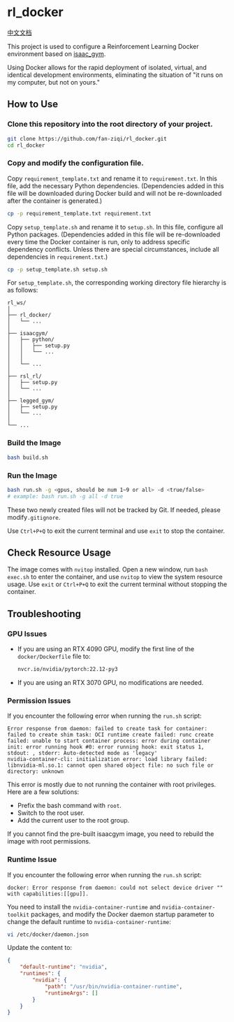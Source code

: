 # rl_docker

[中文文档](README_CN.md)

This project is used to configure a Reinforcement Learning Docker environment based on [isaac_gym](https://developer.nvidia.com/isaac-gym).

Using Docker allows for the rapid deployment of isolated, virtual, and identical development environments, eliminating the situation of "it runs on my computer, but not on yours."

## How to Use

### Clone this repository into the root directory of your project.

```bash
git clone https://github.com/fan-ziqi/rl_docker.git
cd rl_docker
```

### Copy and modify the configuration file.

Copy `requirement_template.txt` and rename it to `requirement.txt`. In this file, add the necessary Python dependencies. (Dependencies added in this file will be downloaded during Docker build and will not be re-downloaded after the container is generated.)

```bash
cp -p requirement_template.txt requirement.txt
```

Copy `setup_template.sh` and rename it to `setup.sh`. In this file, configure all Python packages. (Dependencies added in this file will be re-downloaded every time the Docker container is run, only to address specific dependency conflicts. Unless there are special circumstances, include all dependencies in `requirement.txt`.)

```bash
cp -p setup_template.sh setup.sh
```

For `setup_template.sh`, the corresponding working directory file hierarchy is as follows:

```
rl_ws/
│
├── rl_docker/
│   └── ...
│
├── isaacgym/
│   ├── python/
│   │   ├── setup.py
│   │   └── ...
│   │
│   └── ...
│
├── rsl_rl/
│   ├── setup.py
│   └── ...
│
├── legged_gym/
│   ├── setup.py
│   └── ...
│
└── ...
```

### Build the Image

```bash
bash build.sh
```

### Run the Image

```bash
bash run.sh -g <gpus, should be num 1~9 or all> -d <true/false>
# example: bash run.sh -g all -d true
```

These two newly created files will not be tracked by Git. If needed, please modify`.gitignore`.

Use `Ctrl+P+Q` to exit the current terminal and use `exit` to stop the container.

## Check Resource Usage

The image comes with `nvitop` installed. Open a new window, run `bash exec.sh` to enter the container, and use `nvitop` to view the system resource usage. Use `exit` or `Ctrl+P+Q` to exit the current terminal without stopping the container.

## Troubleshooting

### GPU Issues

* If you are using an RTX 4090 GPU, modify the first line of the `docker/Dockerfile` file to:

  ```dockerfile
  nvcr.io/nvidia/pytorch:22.12-py3
  ```

* If you are using an RTX 3070 GPU, no modifications are needed.

### Permission Issues

If you encounter the following error when running the `run.sh` script:

```
Error response from daemon: failed to create task for container: failed to create shim task: OCI runtime create failed: runc create failed: unable to start container process: error during container init: error running hook #0: error running hook: exit status 1, stdout: , stderr: Auto-detected mode as 'legacy'
nvidia-container-cli: initialization error: load library failed: libnvidia-ml.so.1: cannot open shared object file: no such file or directory: unknown
```

This error is mostly due to not running the container with root privileges. Here are a few solutions:

* Prefix the bash command with `root`.
* Switch to the root user.
* Add the current user to the root group.

If you cannot find the pre-built isaacgym image, you need to rebuild the image with root permissions.

### Runtime Issue

If you encounter the following error when running the `run.sh` script:

```
docker: Error response from daemon: could not select device driver "" with capabilities:[[gpu]].
```

You need to install the `nvidia-container-runtime` and `nvidia-container-toolkit` packages, and modify the Docker daemon startup parameter to change the default runtime to `nvidia-container-runtime`:

```bash
vi /etc/docker/daemon.json
```

Update the content to:

```json
{
    "default-runtime": "nvidia",
    "runtimes": {
        "nvidia": {
            "path": "/usr/bin/nvidia-container-runtime",
            "runtimeArgs": []
        }
    }
}
```
